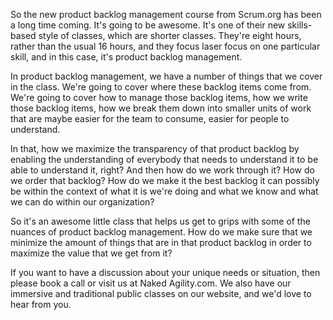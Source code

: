 So the new product backlog management course from Scrum.org has been a long time coming. It's going to be awesome. It's one of their new skills-based style of classes, which are shorter classes. They're eight hours, rather than the usual 16 hours, and they focus laser focus on one particular skill, and in this case, it's product backlog management. 

In product backlog management, we have a number of things that we cover in the class. We're going to cover where these backlog items come from. We're going to cover how to manage those backlog items, how we write those backlog items, how we break them down into smaller units of work that are maybe easier for the team to consume, easier for people to understand. 

In that, how we maximize the transparency of that product backlog by enabling the understanding of everybody that needs to understand it to be able to understand it, right? And then how do we work through it? How do we order that backlog? How do we make it the best backlog it can possibly be within the context of what it is we're doing and what we know and what we can do within our organization? 

So it's an awesome little class that helps us get to grips with some of the nuances of product backlog management. How do we make sure that we minimize the amount of things that are in that product backlog in order to maximize the value that we get from it? 

If you want to have a discussion about your unique needs or situation, then please book a call or visit us at Naked Agility.com. We also have our immersive and traditional public classes on our website, and we'd love to hear from you.